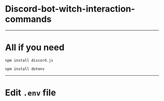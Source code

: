 # Discord-bot-witch-interaction-commands
___

# All if you need 

``npm install discord.js``

``npm install dotenv``
___

# Edit ```.env``` file
